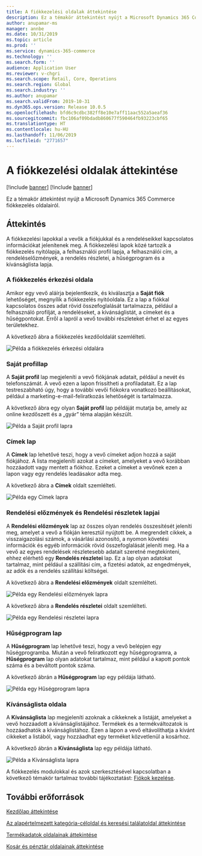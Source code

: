 ```yaml
---
title: A fiókkezelési oldalak áttekintése
description: Ez a témakör áttekintést nyújt a Microsoft Dynamics 365 Commerce fiókkezelés oldalairól.
author: anupamar-ms
manager: annbe
ms.date: 10/31/2019
ms.topic: article
ms.prod: ''
ms.service: dynamics-365-commerce
ms.technology: ''
ms.search.form: ''
audience: Application User
ms.reviewer: v-chgri
ms.search.scope: Retail, Core, Operations
ms.search.region: Global
ms.search.industry: ''
ms.author: anupamar
ms.search.validFrom: 2019-10-31
ms.dyn365.ops.version: Release 10.0.5
ms.openlocfilehash: bfd6c9cdbc382ff8e10e7aff11aac552a5aeaf36
ms.sourcegitcommit: fbc106af09bdadb860677f590464fb93223cbf65
ms.translationtype: HT
ms.contentlocale: hu-HU
ms.lasthandoff: 11/06/2019
ms.locfileid: "2771657"
---
```

# <a name="overview-of-account-management-pages"></a>A fiókkezelési oldalak áttekintése

[!include [banner](includes/preview-banner.md)]
[!include [banner](includes/banner.md)]

Ez a témakör áttekintést nyújt a Microsoft Dynamics 365 Commerce fiókkezelés oldalairól.

## <a name="overview"></a>Áttekintés

A fiókkezelési lapokkal a vevők a fiókjukkal és a rendeléseikkel kapcsolatos információkat jelenítenek meg. A fiókkezelési lapok közé tartozik a fiókkezelés nyitólapja, a felhasználói profil lapja, a felhasználói cím, a rendeléselőzmények, a rendelés részletei, a hűségprogram és a kívánságlista lapja.

### <a name="account-management-landing-page"></a>A fiókkezelés érkezési oldala

Amikor egy vevő aláírja bejelentkezik, és kiválasztja a **Saját fiók** lehetőséget, megnyílik a fiókkezelés nyitóoldala. Ez a lap a fiókkal kapcsolatos összes adat rövid összefoglalását tartalmazza, például a felhasználó profilját, a rendeléseket, a kívánságlistát, a címeket és a hűségpontokat. Erről a lapról a vevő további részleteket érhet el az egyes területekhez.

A következő ábra a fiókkezelés kezdőoldalát szemlélteti.

![Példa a fiókkezelés érkezési oldalára](./media/Account-Management.PNG)

### <a name="my-profile-page"></a>Saját profillap

A **Saját profil** lap megjeleníti a vevő fiókjának adatait, például a nevét és telefonszámát. A vevő ezen a lapon frissítheti a profiladatait. Ez a lap testreszabható úgy, hogy a további vevői fiókokra vonatkozó beállításokat, például a marketing-e-mail-feliratkozás lehetőségét is tartalmazza.

A következő ábra egy olyan **Saját profil** lap példáját mutatja be, amely az online kezdőszett és a „gyár” téma alapján készült.

![Példa a Saját profil lapra](./media/Account-Management-MyProfile.PNG)

### <a name="addresses-page"></a>Címek lap

A **Címek** lap lehetővé teszi, hogy a vevő címeket adjon hozzá a saját fiókjához. A lista megjeleníti azokat a címeket, amelyeket a vevő korábban hozzáadott vagy mentett a fiókhoz. Ezeket a címeket a vevőnek ezen a lapon vagy egy rendelés leadásakor adta meg.

A következő ábra a **Címek** oldalt szemlélteti.

![Példa egy Címek lapra](./media/Account-Management-Address.png)

### <a name="order-history-and-order-details-pages"></a>Rendelési előzmények és Rendelési részletek lapjai

A **Rendelési előzmények** lap az összes olyan rendelés összesítését jeleníti meg, amelyet a vevő a fiókján keresztül nyújtott be. A megrendelt cikkek, a visszaigazolási számok, a vásárlási azonosító, a nyomon követési információk és egyéb információk rövid összefoglalását jeleníti meg. Ha a vevő az egyes rendelések részletesebb adatait szeretné megtekinteni, ehhez elérhető egy **Rendelés részletei** lap. Ez a lap olyan adatokat tartalmaz, mint például a szállítási cím, a fizetési adatok, az engedmények, az adók és a rendelés szállítási költségei.

A következő ábra a **Rendelési előzmények** oldalt szemlélteti.

![Példa egy Rendelési előzmények lapra](./media/Account-Management-OrderHistory.PNG)

A következő ábra a **Rendelés részletei** oldalt szemlélteti.

![Példa egy Rendelési részletei lapra](./media/Account-Management-OrderDetails.PNG)

### <a name="loyalty-program-page"></a>Hűségprogram lap

A **Hűségprogram** lap lehetővé teszi, hogy a vevő belépjen egy hűségprogramba. Miután a vevő feliratkozott egy hűségprogramra, a **Hűségprogram** lap olyan adatokat tartalmaz, mint például a kapott pontok száma és a beváltott pontok száma.

A következő ábrán a **Hűségprogram** lap egy példája látható.

![Példa egy Hűségprogram lapra](./media/Account-Management-Loyalty.PNG)

### <a name="wishlist-page"></a>Kívánságlista oldala

A **Kívánságlista** lap megjeleníti azoknak a cikkeknek a listáját, amelyeket a vevő hozzáadott a kívánságlistájához. Termékek és a termékváltozatok is hozzáadhatók a kívánságlistához. Ezen a lapon a vevő eltávolíthatja a kívánt cikkeket a listából, vagy hozzáadhat egy terméket közvetlenül a kosárhoz.

A következő ábrán a **Kívánságlista** lap egy példája látható.

![Példa a Kívánságlista lapra](./media/Account-Management-Wishlist.PNG)

A fiókkezelés modulokkal és azok szerkesztésével kapcsolatban a következő témakör tartalmaz további tájékoztatást: [Fiókok kezelése](account-management.md).

## <a name="additional-resources"></a>További erőforrások

[Kezdőlap áttekintése](quick-tour-home-page.md)

[Az alapértelmezett kategória-céloldal és keresési találatoldal áttekintése](category-search-page-overview.md)

[Termékadatok oldalainak áttekintése](quick-tour-pdp.md)

[Kosár és pénztár oldalainak áttekintése](quick-tour-cart-checkout.md)

